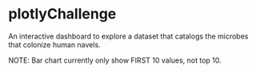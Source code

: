 # plotlyChallenge
An interactive dashboard to explore a dataset that catalogs the microbes that colonize human navels.

NOTE: Bar chart currently only show FIRST 10 values, not top 10.